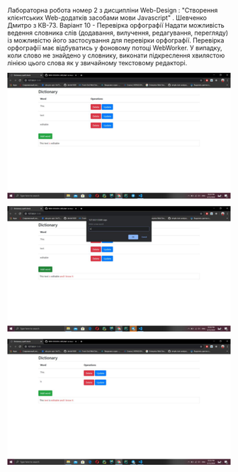 Лабораторна робота номер 2 з дисципліни Web-Design : "Створення клієнтських Web-додатків засобами мови Javascript" .
Шевченко Дмитро з КВ-73.
Варіант 10 - Перевірка орфографії
Надати можливість ведення словника слів (додавання, вилучення,
редагування, перегляду) із можливістю його застосування для перевірки
орфографії. Перевірка орфографії має відбуватись у фоновому потоці
WebWorker. У випадку, коли слово не знайдено у словнику, виконати
підкреслення хвилястою лінією цього слова як у звичайному текстовому
редакторі.

![](screen/1.jpg)

![](screen/2.jpg)

![](screen/3.jpg)
